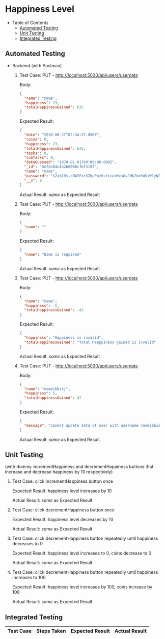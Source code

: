 # Happiness Level

- Table of Contents
  - [Automated Testing](#automated-testing)
  - [Unit Testing](#unit-testing)
  - [Integrated Testing](#integrated-testing)

## Automated Testing

- Backend (with Postman)

  1. Test Case: PUT - <http://localhost:5000/api/users/userdata>

     Body:

     ```json
     {
       "name": "name",
       "happiness": 23,
       "totalHappinessGained": 635
     }
     ```

     Expected Result:

     ```json
     {
       "date": "2020-06-27T02:34:37.850Z",
       "coins": 0,
       "happiness": 23,
       "totalHappinessGained": 635,
       "tasks": 0,
       "subTasks": 0,
       "dateGuessed": "1970-01-01T00:00:00.000Z",
       "_id": "5ef6c04c4b2b6000cfbf319f",
       "name": "name",
       "password": "$2a$10$.eOW7FxcKZhpPoz0sfxiceMxsGvJHK2hmSWSiW1yNG5yIn4TIpuVK",
       "__v": 0
     }
     ```

     Actual Result: _same_ as Expected Result

  2. Test Case: PUT - <http://localhost:5000/api/users/userdata>

     Body:

     ```json
     {
       "name": ""
     }
     ```

     Expected Result:

     ```json
     {
       "name": "Name is required"
     }
     ```

     Actual Result: _same_ as Expected Result

  3. Test Case: PUT - <http://localhost:5000/api/users/userdata>

     Body:

     ```json
     {
       "name": "name",
       "happiness": -5,
       "totalHappinessGained": -42
     }
     ```

     Expected Result:

     ```json
     {
       "happiness": "Happiness is invalid",
       "totalHappinessGained": "Total Happpiness gained is invalid"
     }
     ```

     Actual Result: _same_ as Expected Result

  4. Test Case: PUT - <http://localhost:5000/api/users/userdata>

     Body:

     ```json
     {
       "name": "nameibbikj",
       "happiness": 5,
       "totalHappinessGained": 42
     }
     ```

     Expected Result:

     ```json
     {
       "message": "Cannot update data of user with username nameibbikj. Maybe User was not found!"
     }
     ```

     Actual Result: _same_ as Expected Result

## Unit Testing

(with dummy incrementHappiness and decrementHappiness buttons that increase and decrease happiness by 10 respectively)

1. Test Case: click incrementHappiness button once

   Expected Result: happiness level increases by 10

   Actual Result: _same_ as Expected Result

2. Test Case: click decrementHappiness button once

   Expected Result: happiness level decreases by 10

   Actual Result: _same_ as Expected Result

3. Test Case: click decrementHappiness button repeatedly until happiness decreases to 0

   Expected Result: happiness level increases to 0, coins decrease to 0

   Actual Result: _same_ as Expected Result

4. Test Case: click decrementHappiness button repeatedly until happiness increases to 100

   Expected Result: happiness level increases by 100, coins increase by 100

   Actual Result: _same_ as Expected Result

## Integrated Testing

| Test Case | Steps Taken | Expected Result | Actual Result |
| --------- | ----------- | --------------- | ------------- |

